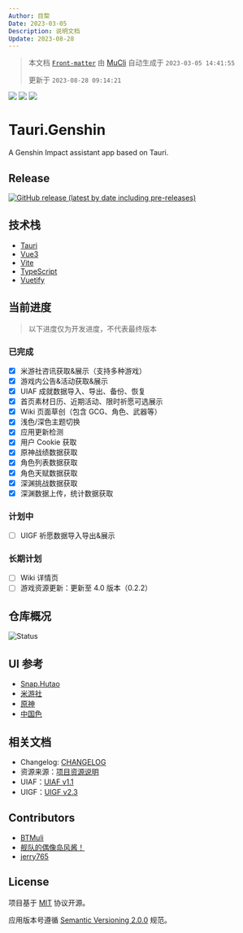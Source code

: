 ```yaml
---
Author: 目棃
Date: 2023-03-05
Description: 说明文档
Update: 2023-08-28
---
```


> 本文档 [`Front-matter`](https://github.com/BTMuli/Mucli#FrontMatter) 由 [MuCli](https://github.com/BTMuli/Mucli) 自动生成于 `2023-03-05 14:41:55`
>
> 更新于 `2023-08-28 09:14:21`

![](https://img.shields.io/github/last-commit/BTMuli/Tauri.Genshin?style=for-the-badge) ![](https://img.shields.io/github/commits-since/BTMuli/Tauri.Genshin/latest?include_prereleases&style=for-the-badge) ![](https://img.shields.io/github/license/BTMuli/Tauri.Genshin?style=for-the-badge)

# Tauri.Genshin

A Genshin Impact assistant app based on Tauri.

## Release

[![GitHub release (latest by date including pre-releases)](https://img.shields.io/github/v/release/BTMuli/Tauri.Genshin?include_prereleases&style=for-the-badge)](https://github.com/BTMuli/Tauri.Genshin/releases/latest)

## 技术栈

- [Tauri](https://github.com/tauri-apps/tauri)
- [Vue3](https://github.com/vuejs/core)
- [Vite](https://github.com/vitejs/vite)
- [TypeScript](https://github.com/microsoft/TypeScript)
- [Vuetify](https://github.com/vuetifyjs/vuetify)

## 当前进度

> 以下进度仅为开发进度，不代表最终版本

### 已完成

- [x] 米游社咨讯获取&展示（支持多种游戏）
- [x] 游戏内公告&活动获取&展示
- [x] UIAF 成就数据导入、导出、备份、恢复
- [x] 首页素材日历、近期活动、限时祈愿可选展示
- [x] Wiki 页面草创（包含 GCG、角色、武器等）
- [x] 浅色/深色主题切换
- [x] 应用更新检测
- [x] 用户 Cookie 获取
- [x] 原神战绩数据获取
- [x] 角色列表数据获取
- [x] 角色天赋数据获取
- [x] 深渊挑战数据获取
- [x] 深渊数据上传，统计数据获取

### 计划中

- [ ] UIGF 祈愿数据导入导出&展示

### 长期计划

- [ ] Wiki 详情页
- [ ] 游戏资源更新：更新至 4.0 版本（0.2.2）

## 仓库概况

![Status](https://repobeats.axiom.co/api/embed/0edac184a5892f2520e83e3fe6519c4168db2e1b.svg "Repobeats analytics image")

## UI 参考

- [Snap.Hutao](https://github.com/DGP-Studio/Snap.Hutao)
- [米游社](https://www.miyoushe.com/ys/)
- [原神](https://yuanshen.com/)
- [中国色](http://zhongguose.com/)

## 相关文档

- Changelog: [CHANGELOG](CHANGELOG.md)
- 资源来源：[项目资源说明](docs/项目资源说明.md)
- UIAF：[UIAF v1.1](docs/UIAF.md)
- UIGF：[UIGF v2.3](docs/UIGF.md)

## Contributors

- [BTMuli](https://github.com/BTMuli)
- [舰队的偶像岛风酱！](https://github.com/frg2089)
- [jerry765](https://github.com/jerry765)

## License

项目基于 [MIT](LICENSE) 协议开源。

应用版本号遵循 [Semantic Versioning 2.0.0](https://semver.org/lang/zh-CN/) 规范。
